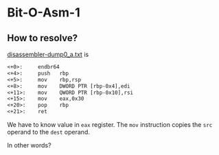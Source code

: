 # Bit-O-Asm-1

## How to resolve?

[disassembler-dump0_a.txt](disassembler-dump0_a.txt) is

````txt
<+0>:     endbr64 
<+4>:     push   rbp
<+5>:     mov    rbp,rsp
<+8>:     mov    DWORD PTR [rbp-0x4],edi
<+11>:    mov    QWORD PTR [rbp-0x10],rsi
<+15>:    mov    eax,0x30
<+20>:    pop    rbp
<+21>:    ret
````

We have to know value in `eax` register.
The `mov` instruction copies the `src` operand to the `dest` operand.

In other words?